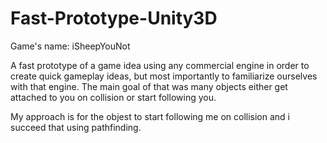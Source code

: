 # Fast-Prototype-Unity3D

Game's name: iSheepYouNot

A fast prototype of a game idea using any commercial engine in order to create quick gameplay ideas, but most importantly to familiarize ourselves with that engine. The main goal of that was many objects either get attached to you on collision or start following you.

My approach is for the objest to start following me on collision and i succeed that using pathfinding.
